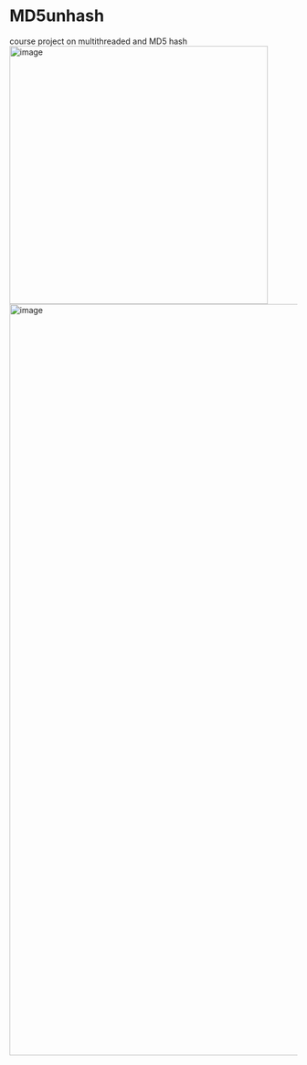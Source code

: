 # MD5unhash
 course project on multithreaded and MD5 hash
 <img width="452" alt="image" src="https://user-images.githubusercontent.com/70838672/158044826-b795f3b0-d6fb-4d0b-86f2-5826d19d09e2.png">
<img width="1316" alt="image" src="https://user-images.githubusercontent.com/70838672/158044829-6222d3ae-987b-47b4-bd4b-c909a9366e4d.png">


